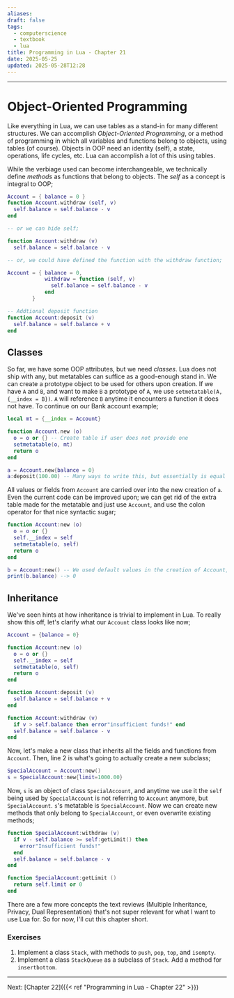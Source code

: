 ```yaml
---
aliases: 
draft: false
tags:
  - computerscience
  - textbook
  - lua
title: Programming in Lua - Chapter 21
date: 2025-05-25
updated: 2025-05-28T12:28
---
```


-------------------------------------------------------------------------------


# Object-Oriented Programming

Like everything in Lua, we can use tables as a stand-in for many different structures. We can accomplish *Object-Oriented Programming*, or a method of programming in which all variables and functions belong to objects, using tables (of course). Objects in OOP need an identity (self), a state, operations, life cycles, etc. Lua can accomplish a lot of this using tables.

While the verbiage used can become interchangeable, we technically define *methods* as functions that belong to objects. The *self* as a concept is integral to OOP;

```lua
Account = { balance = 0 } 
function Account.withdraw (self, v)
  self.balance = self.balance - v
end

-- or we can hide self;

function Account:withdraw (v)
  self.balance = self.balance - v

-- or, we could have defined the function with the withdraw function;

Account = { balance = 0,
			withdraw = function (self, v)
			  self.balance = self.balance - v
			end
		}

-- Addtional deposit function
function Account:deposit (v)
  self.balance = self.balance + v
end
```


## Classes

So far, we have some OOP attributes, but we need *classes*. Lua does not ship with any, but metatables can suffice as a good-enough stand in. We can create a prototype object to be used for others upon creation. If we have `A` and `B`, and want to make `B` a prototype of `A`, we use `setmetatable(A, {__index = B})`. `A` will reference `B` anytime it encounters a function it does not have. To continue on our Bank account example;

```lua
local mt = {__index = Account}

function Account.new (o)
  o = o or {} -- Create table if user does not provide one
  setmetatable(o, mt)
  return o
end

a = Account.new{balance = 0}
a:deposit(100.00) -- Many ways to write this, but essentially is equal to Account.deposit(a, 100.00)
```

All values or fields from `Account` are carried over into the new creation of `a`. Even the current code can be improved upon; we can get rid of the extra table made for the metatable and just use `Account`, and use the colon operator for that nice syntactic sugar;

```lua
function Account:new (o)
  o = o or {}
  self.__index = self
  setmetatable(o, self)
  return o
end

b = Account:new() -- We used default values in the creation of Account, so that get's inherited giving b.balance an actual value
print(b.balance) --> 0 
```

## Inheritance

We've seen hints at how inheritance is trivial to implement in Lua. To really show this off, let's clarify what our `Account` class looks like now;

```lua
Account = {balance = 0}

function Account:new (o)
  o = o or {}
  self.__index = self
  setmetatable(o, self)
  return o
end

function Account:deposit (v)
  self.balance = self.balance + v
end

function Account:withdraw (v)
  if v > self.balance then error"insufficient funds!" end
  self.balance = self.balance - v
end
```

Now, let's make a new class that inherits all the fields and functions from `Account`. Then, line 2 is what's going to actually create a new subclass;

```lua
SpecialAccount = Account:new()
s = SpecialAccount:new{limit=1000.00}
```

Now, `s` is an object of class `SpecialAccount`, and anytime we use it the `self` being used by `SpecialAccount` is not referring to `Account` anymore, but `SpecialAccount`. `s`'s metatable is `SpecialAccount`. Now we can create new methods that only belong to `SpecialAccount`, or even overwrite existing methods;

```lua
function SpecialAccount:withdraw (v)
  if v - self.balance >= self:getLimit() then
    error"Insufficient funds!"
  end
  self.balance = self.balance - v
end

function SpecialAccount:getLimit ()
  return self.limit or 0
end
```

There are a few more concepts the text reviews (Multiple Inheritance, Privacy, Dual Representation) that's not super relevant for what I want to use Lua for. So for now, I'll cut this chapter short.

### Exercises

1. Implement a class `Stack`, with methods to `push`, `pop`, `top`, and `isempty`.
2. Implement a class `StackQueue` as a subclass of `Stack`. Add a method for `insertbottom`.


---
Next: 
[Chapter 22]({{< ref "Programming in Lua - Chapter 22" >}})

